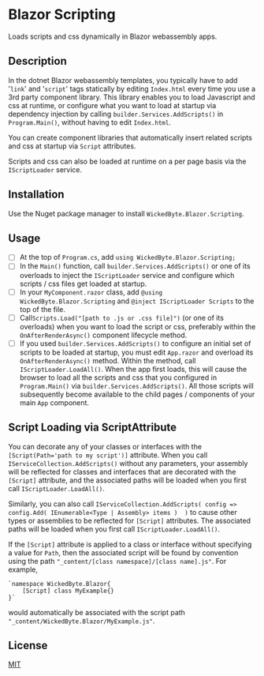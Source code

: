 # Blazor Scripting
Loads scripts and css dynamically in Blazor webassembly apps.

## Description
In the dotnet Blazor webassembly templates, you typically have to add '`link`' and '`script`' tags statically by editing `Index.html` every time you use a 3rd party component library. This library enables you to load Javascript and css at runtime, or configure what you want to load at startup via dependency injection by calling `builder.Services.AddScripts()` in `Program.Main()`, without having to edit `Index.html`.

You can create component libraries that automatically insert related scripts and css at startup via `Script` attributes.

Scripts and css can also be loaded at runtime on a per page basis via the `IScriptLoader` service.

## Installation
Use the Nuget package manager to install `WickedByte.Blazor.Scripting`.

## Usage

- [ ] At the top of `Program.cs`, add `using WickedByte.Blazor.Scripting;`
- [ ] In the `Main()` function, call `builder.Services.AddScripts()` or one of its overloads to inject the `IScriptLoader` service and configure which scripts / css files get loaded at startup.
- [ ] In your `MyComponent.razor` class, add `@using WickedByte.Blazor.Scripting` and `@inject IScriptLoader Scripts` to the top of the file.
- [ ] Call`Scripts.Load("[path to .js or .css file]")` (or one of its overloads) when you want to load the script or css, preferably within the  `OnAfterRenderAsync()` component lifecycle method.
- [ ] If you used `builder.Services.AddScripts()` to configure an initial set of scripts to be loaded at startup, you must edit `App.razor` and overload its `OnAfterRenderAsync()` method. Within the method, call `IScriptLoader.LoadAll()`.  When the app first loads, this will cause the browser to load all the scripts and css that you configured in `Program.Main()` via `builder.Services.AddScripts()`. All those scripts will subsequently become available to the child pages / components of your main `App` component.

## Script Loading via ScriptAttribute

You can decorate any of your classes or interfaces with the `[Script(Path='path to my script')]` attribute. When you call `IServiceCollection.AddScripts()` without any parameters, your assembly will be reflected for classes and interfaces that are decorated with the `[Script]` attribute, and the associated paths will be loaded when you first call `IScriptLoader.LoadAll()`.

Similarly, you can also call `IServiceCollection.AddScripts( config => config.Add( IEnumerable<Type | Assembly> items )  )` to cause other types or assemblies to be reflected for `[Script]` attributes. The associated paths will be loaded when you first call `IScriptLoader.LoadAll()`. 

If the `[Script]` attribute is applied to a class or interface without specifying a value for `Path`, then the associated script will be found by convention using the path `"_content/[class namespace]/[class name].js"`. For example,

```
`namespace WickedByte.Blazor{
	[Script] class MyExample{}
}`
```

would automatically be associated with the script path `"_content/WickedByte.Blazor/MyExample.js"`.

## License
[MIT](https://choosealicense.com/licenses/mit/)
